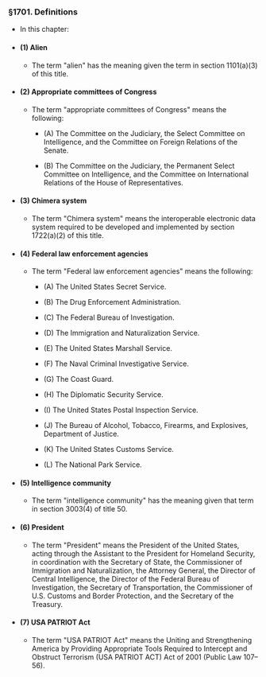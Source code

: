 ### §1701. Definitions
* In this chapter:

* #### (1) Alien
  * The term "alien" has the meaning given the term in section 1101(a)(3) of this title.

* #### (2) Appropriate committees of Congress
  * The term "appropriate committees of Congress" means the following:

    * (A) The Committee on the Judiciary, the Select Committee on Intelligence, and the Committee on Foreign Relations of the Senate.

    * (B) The Committee on the Judiciary, the Permanent Select Committee on Intelligence, and the Committee on International Relations of the House of Representatives.

* #### (3) Chimera system
  * The term "Chimera system" means the interoperable electronic data system required to be developed and implemented by section 1722(a)(2) of this title.

* #### (4) Federal law enforcement agencies
  * The term "Federal law enforcement agencies" means the following:

    * (A) The United States Secret Service.

    * (B) The Drug Enforcement Administration.

    * (C) The Federal Bureau of Investigation.

    * (D) The Immigration and Naturalization Service.

    * (E) The United States Marshall Service.

    * (F) The Naval Criminal Investigative Service.

    * (G) The Coast Guard.

    * (H) The Diplomatic Security Service.

    * (I) The United States Postal Inspection Service.

    * (J) The Bureau of Alcohol, Tobacco, Firearms, and Explosives, Department of Justice.

    * (K) The United States Customs Service.

    * (L) The National Park Service.

* #### (5) Intelligence community
  * The term "intelligence community" has the meaning given that term in section 3003(4) of title 50.

* #### (6) President
  * The term "President" means the President of the United States, acting through the Assistant to the President for Homeland Security, in coordination with the Secretary of State, the Commissioner of Immigration and Naturalization, the Attorney General, the Director of Central Intelligence, the Director of the Federal Bureau of Investigation, the Secretary of Transportation, the Commissioner of U.S. Customs and Border Protection, and the Secretary of the Treasury.

* #### (7) USA PATRIOT Act
  * The term "USA PATRIOT Act" means the Uniting and Strengthening America by Providing Appropriate Tools Required to Intercept and Obstruct Terrorism (USA PATRIOT ACT) Act of 2001 (Public Law 107–56).